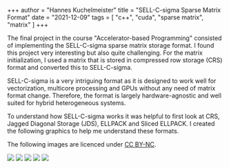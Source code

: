 +++
author = "Hannes Kuchelmeister"
title = "SELL-C-sigma Sparse Matrix Format"
date = "2021-12-09"
tags = [
  "c++", "cuda", "sparse matrix", "matrix"
]
+++

The final project in the course "Accelerator-based Programming" consisted of implementing the SELL-C-sigma sparse matrix storage format.
I found this project very interesting but also quite challenging. For the matrix initialization, I used a matrix that is stored in compressed row storage (CRS) format and converted this to SELL-C-sigma.

SELL-C-sigma is a very intriguing format as it is designed to work well for vectorization, multicore processing and GPUs without any need of matrix format change. Therefore, the format is largely hardware-agnostic and well suited for hybrid heterogeneous systems.

To understand how SELL-C-sigma works it was helpful to first look at CRS, Jagged Diagonal Storage (JDS), ELLPACK and Sliced ELLPACK. I created the following graphics to help me understand these formats.

The following images are licenced under [CC BY-NC](https://creativecommons.org/licenses/by-nc/4.0/legalcode).

![](/images/posts/sell_c_sigma/crs.png)
![](/images/posts/sell_c_sigma/jds.png)
![](/images/posts/sell_c_sigma/ellpack.png)
![](/images/posts/sell_c_sigma/ellpack_sliced.png)
![](/images/posts/sell_c_sigma/sell_c_sigma.png)

